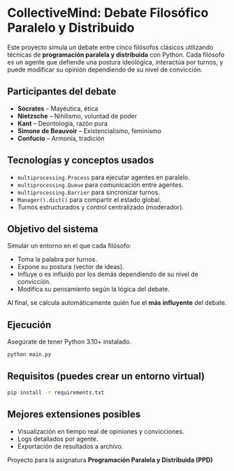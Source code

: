 # CollectiveMind: Debate Filosófico Paralelo y Distribuido

Este proyecto simula un debate entre cinco filósofos clásicos utilizando técnicas de **programación paralela y distribuida** con Python. Cada filósofo es un agente que defiende una postura ideológica, interactúa por turnos, y puede modificar su opinión dependiendo de su nivel de convicción.

## Participantes del debate
- **Sócrates** – Mayéutica, ética
- **Nietzsche** – Nihilismo, voluntad de poder
- **Kant** – Deontología, razón pura
- **Simone de Beauvoir** – Existencialismo, feminismo
- **Confucio** – Armonía, tradición

## Tecnologías y conceptos usados
- `multiprocessing.Process` para ejecutar agentes en paralelo.
- `multiprocessing.Queue` para comunicación entre agentes.
- `multiprocessing.Barrier` para sincronizar turnos.
- `Manager().dict()` para compartir el estado global.
- Turnos estructurados y control centralizado (moderador).

## Objetivo del sistema
Simular un entorno en el que cada filósofo:
- Toma la palabra por turnos.
- Expone su postura (vector de ideas).
- Influye o es influido por los demás dependiendo de su nivel de convicción.
- Modifica su pensamiento según la lógica del debate.

Al final, se calcula automáticamente quién fue el **más influyente** del debate.

## Ejecución
Asegúrate de tener Python 3.10+ instalado.

```bash
python main.py
```

## Requisitos (puedes crear un entorno virtual)
```bash
pip install -r requirements.txt
```

## Mejores extensiones posibles
- Visualización en tiempo real de opiniones y convicciones.
- Logs detallados por agente.
- Exportación de resultados a archivo.


Proyecto para la asignatura **Programación Paralela y Distribuida (PPD)**
